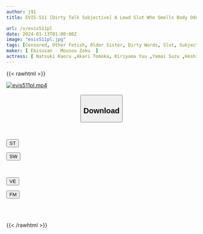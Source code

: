 ```yaml
---
author: j91
title: EVIS-511 [Dirty Talk Subjective] A Lewd Slut Who Smells Body Odor

url: /v/evis511pl
date: 2024-01-13T01:00:00Z
image: "evis511pl.jpg"
tags: [Censored, Other Fetish, Older Sister, Dirty Words, Slut, Subjectivity	]
maker: [ Ebisusan - Mousou Zoku  ]
actress: [ Natsuki Kaoru ,Akari Tomoka, Kiriyama Yuu ,Yamai Suzu ,Hoshi Ameri]
---
```



{{< rawhtml >}}

<div class="video" data-videoid="JwK6WGXykGfjdDM">
    <a href="javascript:;">
        <img src="/v/evis511pl/evis511pl.jpg" width="WIDTH" height="HEIGHT" alt="evis511pl.mp4" loading="lazy">
    </a>
</div>

<script type="text/javascript" src="https://j91.asia/asset/on-demand-st.js"></script>

<br>
  <link rel="stylesheet" href="https://j91.asia/asset/bs5.css">
  
  <center>
  <button class="btn btn-primary" type="button" data-bs-toggle="collapse" data-bs-target=".multi-collapse" aria-expanded="false" aria-controls="multiCollapseExample1 multiCollapseExample2"><h2>Download</h2></button></center>
</p>
<div class="row">
  <div class="col">
    <div class="collapse multi-collapse" id="multiCollapseExample1">
      <div class="card card-body">
	      	      <br>
<div class="buttons">  
<p><a href="https://streamtape.to/v/JwK6WGXykGfjdDM" target="_blank"><button class="btn-hover color-3"><i class="fa fa-download"></i> ST</button></a></p>
<p><a href="https://flaswish.com/gr052vw7cdgb" target="_blank"><button class="btn-hover color-2"><i class="fa fa-download"></i> SW</button></a></p></div>
    </div>
  </div>
</div>
  <div class="col">
    <div class="collapse multi-collapse" id="multiCollapseExample2">
      <div class="card card-body">
	      <br>
<div class="buttons">
<p><a href="javascript:;" target="_blank"><button class="btn-hover color-9"><i class="fa fa-download"></i> VE</button></a></p>
<p><a href="javascript:;" target="_blank"><button class="btn-hover color-8"><i class="fa fa-download"></i> FM</button></a></p></div>
<br><br>
      </div>
    </div>
  </div>
</div>

{{< /rawhtml >}}